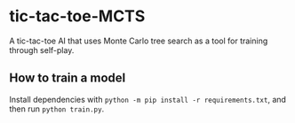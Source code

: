 # tic-tac-toe-MCTS
A tic-tac-toe AI that uses Monte Carlo tree search as a tool for training through self-play.
## How to train a model
Install dependencies with `python -m pip install -r requirements.txt`, and then run `python train.py`.
